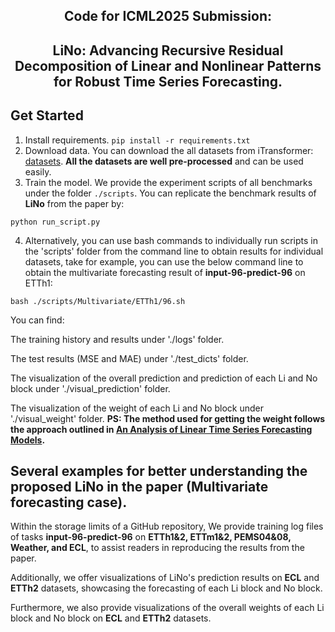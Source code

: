 <div align="center">
  <!-- <h1><b> Time-LLM </b></h1> -->
  <!-- <h2><b> Time-LLM </b></h2> -->
  <h2><b> Code for ICML2025 Submission:</b></h2>
  <h2><b> LiNo: Advancing Recursive Residual Decomposition of Linear and Nonlinear Patterns for Robust Time Series Forecasting. </b></h2>
</div>

## Get Started

1. Install requirements. ```pip install -r requirements.txt```
2. Download data. You can download the all datasets from iTransformer: [datasets](https://drive.google.com/u/0/uc?id=1NF7VEefXCmXuWNbnNe858WvQAkJ_7wuP&export=download). **All the datasets are well pre-processed** and can be used easily.
3. Train the model. We provide the experiment scripts of all benchmarks under the folder `./scripts`. You can replicate the benchmark results of **LiNo** from the paper by:
   
  ```python run_script.py```

4. Alternatively, you can use bash commands to individually run scripts in the 'scripts' folder from the command line to obtain results for individual datasets, take for example, you can use the below command line to obtain the multivariate forecasting result of  **input-96-predict-96** on ETTh1:
   
  ```bash ./scripts/Multivariate/ETTh1/96.sh ```

You can find:

The training history and results under './logs' folder.

The test results (MSE and MAE) under './test_dicts' folder.

The visualization of the overall prediction and prediction of each Li and No block under './visual_prediction' folder.

The visualization of the weight of each Li and No block under './visual_weight' folder.  **PS: The method used for getting the weight follows the approach outlined in [An Analysis of Linear Time Series Forecasting Models](https://arxiv.org/abs/2403.14587).**

## Several examples for better understanding the proposed LiNo in the paper (Multivariate forecasting case).

Within the storage limits of a GitHub repository, We provide training log files of tasks **input-96-predict-96** on **ETTh1&2, ETTm1&2, PEMS04&08, Weather, and ECL**, to assist readers in reproducing the results from the paper. 

Additionally, we offer visualizations of LiNo's prediction results on **ECL** and **ETTh2** datasets, showcasing the forecasting of each Li block and No block. 

Furthermore, we also provide visualizations of the overall weights of each Li block and No block on **ECL** and **ETTh2** datasets. 
